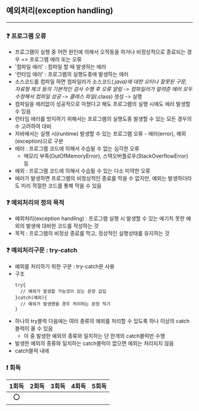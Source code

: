 ## 예외처리(exception handling)

---
### ❓ 프로그램 오류
- 프로그램이 실행 중 어떤 원인에 의해서 오작동을 하거나 비정상적으로 종료되는 경우 => 프로그램 에러 또는 오류
- '컴파일 에러' : 컴파일 할 때 발생하는 에러
- '런타임 에러' : 프로그램의 실행도중에 발생하는 에러
- 소스코드를 컴파일 하면 컴파일러가 소스코드(*.java)에 대한 오타나 잘못된 구문, 자료형 체크 등의 기본적인 검사 수행 후 오류 알림
  -> 컴파일러가 알려준 에러 모두 수정해서 컴파일 성공 -> 클래스 파일(*.class) 생성 -> 실행
- 컴파일을 에러없이 성공적으로 마쳤다고 해도 프로그램의 실행 시에도 에러 발생할 수 있음
- 런타임 에러를 방지하기 위해서는 프로그램의 실행도중 발생할 수 있는 모든 경우의 수 고려하여 대비
- 자바에서는 실행 시(runtime) 발생할 수 있는 프로그램 오류 - 에러(error), 예외(exception)으로 구분
- 에러 : 프로그램 코드에 의해서 수습될 수 없는 심각한 오류
  - 메모리 부족(OutOfMemoryError), 스택오버플로우(StackOverflowError) 등
- 예외 : 프로그램 코드에 의해서 수습될 수 있는 다소 미약한 오류
- 에러가 발생하면 프로그램의 비정상적인 종료를 막을 수 없지만, 예외는 발생하더라도 미리 적절한 코드를 통해 막을 수 있음

### ❓ 예외처리의 정의 목적
- 예외처리(exception handling) : 프로그램 실행 시 발생할 수 있는 예기치 못한 예외의 발생에 대비한 코드를 작성하는 것
- 목적 : 프로그램의 비정상 종료를 막고, 정상적인 실행상태를 유지하는 것

### ❓ 예외처리구문 : try-catch
- 예외를 처리하기 위한 구문 : try-catch문 사용
- 구조
  ```agsl
  try{
    // 예외가 발생할 가능성이 있는 문장 삽입
  }catch(예외){
    // 예외가 발생했을 경우 처리하는 문장 적기
  }
  ```
- 하나의 try블럭 다음에는 여러 종류의 예외를 처리할 수 있도록 하나 이상의 catch블럭이 올 수 있음
  - 이 중 발생한 예외의 종류와 일치하는 단 한개의 catch블럭만 수행
- 발생한 예외의 종류와 일치하는 catch블럭이 없으면 예외는 처리되지 않음
- catch블럭 내에 

### ❗ 회독
|  1회독  | 2회독  | 3회독  | 4회독  |  5회독  |
|:-----:|:----:|:----:|:----:|:-----:|
|   ⭕   |